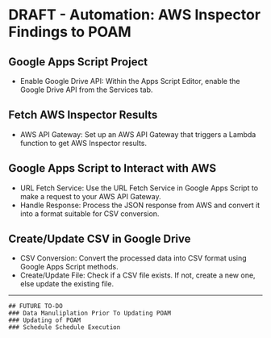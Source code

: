 # DRAFT - Automation: AWS Inspector Findings to POAM

## Google Apps Script Project
- Enable Google Drive API: Within the Apps Script Editor, enable the Google Drive API from the Services tab.

## Fetch AWS Inspector Results
- AWS API Gateway: Set up an AWS API Gateway that triggers a Lambda function to get AWS Inspector results.

## Google Apps Script to Interact with AWS
- URL Fetch Service: Use the URL Fetch Service in Google Apps Script to make a request to your AWS API Gateway.
- Handle Response: Process the JSON response from AWS and convert it into a format suitable for CSV conversion.

## Create/Update CSV in Google Drive
- CSV Conversion: Convert the processed data into CSV format using Google Apps Script methods.
- Create/Update File: Check if a CSV file exists. If not, create a new one, else update the existing file.



-----------
```
## FUTURE TO-DO
### Data Manuliplation Prior To Updating POAM
### Updating of POAM
### Schedule Schedule Execution
```
